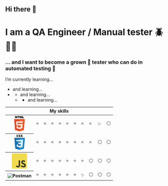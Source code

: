 ## Hi there 👋
<h1 background="lightblue">I am a QA Engineer / Manual tester 🪲🔨🐥</h1>

<h3>... and I want to become a grown 🥸 tester who can do in automated testing 🥋</h3>

<p>I’m currently learning...</p>

<ul>
  <li>and learning...</li>
  <li>
    <ul>
      <li>and learning...</li>
      <li>
        <ul>
          <li>and learning...</li>
        </ul>
      </li>
    </ul>
  </li>
</ul>

<table>
  <thead>
    <tr>
      <th colspan="11" style="width:100%">My skills</th>
    </tr>
  </thead>
  <tbody style="width:100%">
    <tr>
      <th><img src="https://raw.githubusercontent.com/github/explore/80688e429a7d4ef2fca1e82350fe8e3517d3494d/topics/html/html.png" width="48" alt="HTML" title="HTML"/></th>
      <td>⭐️</td>
      <td>⭐️</td>
      <td>⭐️</td>
      <td>⭐️</td>
      <td>⭐️</td>
      <td>⭐️</td>
      <td>⭐️</td>
      <td>⭐️</td>
      <td>✨</td>
      <td>⚪️</td>
    </tr>
    <tr>
      <th><img src="https://raw.githubusercontent.com/github/explore/80688e429a7d4ef2fca1e82350fe8e3517d3494d/topics/css/css.png" width="48" alt="CSS" title="CSS"/></th>
      <td>⭐️</td>
      <td>⭐️</td>
      <td>⭐️</td>
      <td>⭐️</td>
      <td>⭐️</td>
      <td>⭐️</td>
      <td>⭐️</td>
      <td>⭐️</td>
      <td>⚪️</td>
      <td>⚪️</td>
    </tr>
    <tr>
      <th><img src="https://raw.githubusercontent.com/github/explore/80688e429a7d4ef2fca1e82350fe8e3517d3494d/topics/javascript/javascript.png" width="48" alt="JavaScript" title="JavaScript"/></th>
      <td>⭐️</td>
      <td>⭐️</td>
      <td>⭐️</td>
      <td>⭐️</td>
      <td>⭐️</td>
      <td>⭐️</td>
      <td>⭐️</td>
      <td>⚪️</td>
      <td>⚪️</td>
      <td>⚪️</td>
    </tr>
    <tr>
      <th><img src="https://avatars.githubusercontent.com/u/10251060?s=200&v=4" width="48" alt="Postman" title="Postman"/></th>
      <td>⭐️</td>
      <td>⭐️</td>
      <td>⭐️</td>
      <td>⭐️</td>
      <td>⭐️</td>
      <td>⭐️</td>
      <td>✨</td>
      <td>⚪️</td>
      <td>⚪️</td>
      <td>⚪️</td>
    </tr>
  </tbody>
</table>
<!--
**Panteley3Z/Panteley3Z** is a ✨ _special_ ✨ repository because its `README.md` (this file) appears on your GitHub profile.

Here are some ideas to get you started:

- 🔭 I’m currently working on ...
- 🌱 I’m currently learning ...
- 👯 I’m looking to collaborate on ...
- 🤔 I’m looking for help with ...
- 💬 Ask me about ...
- 📫 How to reach me: ...
- 😄 Pronouns: ...
- ⚡ Fun fact: ...
-->
